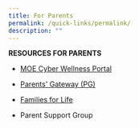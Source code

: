 ```yaml
---
title: For Parents
permalink: /quick-links/permalink/
description: ""
---
```

**RESOURCES FOR PARENTS**

* [MOE Cyber Wellness Portal](https://www.moe.gov.sg/education-in-sg/our-programmes/cyber-wellness)

* [Parents' Gateway (PG)](https://pg.moe.edu.sg/faq)

* [Families for Life](https://familiesforlife.sg/Parenting/Pages/Home.aspx?utm_source=SEM&gclid=CjwKCAjw-eKpBhAbEiwAqFL0mvxGyrBe60wD6YPdfD5hHBQkv302vu5TMgiLqGpJmdN--x0kUT1lWxoCDL0QAvD_BwE)

* Parent Support Group